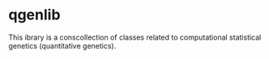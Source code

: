 # qgenlib
This ibrary is a conscollection of classes related to computational statistical genetics (quantitative genetics).
